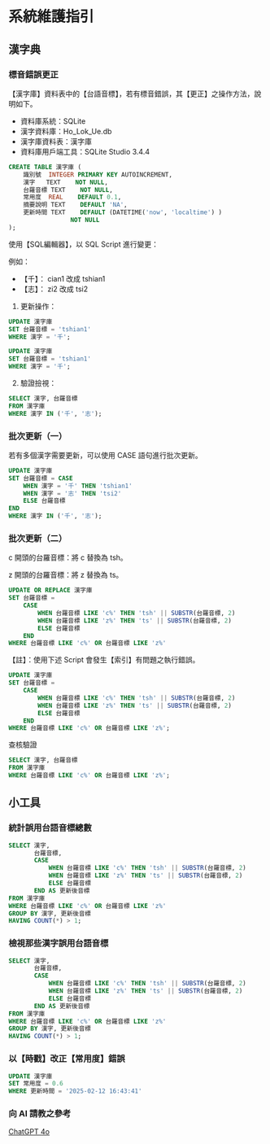 # 系統維護指引

## 漢字典

### 標音錯誤更正

【漢字庫】資料表中的【台語音標】，若有標音錯誤，其【更正】之操作方法，說明如下。

- 資料庫系統：SQLite
- 漢字資料庫：Ho_Lok_Ue.db
- 漢字庫資料表：漢字庫
- 資料庫用戶端工具：SQLite Studio 3.4.4

```sql
CREATE TABLE 漢字庫 (
    識別號  INTEGER PRIMARY KEY AUTOINCREMENT,
    漢字   TEXT    NOT NULL,
    台羅音標 TEXT    NOT NULL,
    常用度  REAL    DEFAULT 0.1,
    摘要說明 TEXT    DEFAULT 'NA',
    更新時間 TEXT    DEFAULT (DATETIME('now', 'localtime') )
                 NOT NULL
);
```

使用【SQL編輯器】，以 SQL Script 進行變更：

例如：

- 【千】： cian1 改成 tshian1
- 【志】： zi2 改成 tsi2

1. 更新操作：

```sql
UPDATE 漢字庫
SET 台羅音標 = 'tshian1'
WHERE 漢字 = '千';

UPDATE 漢字庫
SET 台羅音標 = 'tshian1'
WHERE 漢字 = '千';
```

2. 驗證撿視：

```sql
SELECT 漢字, 台羅音標
FROM 漢字庫
WHERE 漢字 IN ('千', '志');
```


### 批次更新（一）

若有多個漢字需要更新，可以使用 CASE 語句進行批次更新。

```sql
UPDATE 漢字庫
SET 台羅音標 = CASE
    WHEN 漢字 = '千' THEN 'tshian1'
    WHEN 漢字 = '志' THEN 'tsi2'
    ELSE 台羅音標
END
WHERE 漢字 IN ('千', '志');
```

### 批次更新（二）

c 開頭的台羅音標：將 c 替換為 tsh。

z 開頭的台羅音標：將 z 替換為 ts。

```sql
UPDATE OR REPLACE 漢字庫
SET 台羅音標 =
    CASE
        WHEN 台羅音標 LIKE 'c%' THEN 'tsh' || SUBSTR(台羅音標, 2)
        WHEN 台羅音標 LIKE 'z%' THEN 'ts' || SUBSTR(台羅音標, 2)
        ELSE 台羅音標
    END
WHERE 台羅音標 LIKE 'c%' OR 台羅音標 LIKE 'z%'
```

【註】：使用下述 Script 會發生【索引】有問題之執行錯誤。

```sql
UPDATE 漢字庫
SET 台羅音標 =
    CASE
        WHEN 台羅音標 LIKE 'c%' THEN 'tsh' || SUBSTR(台羅音標, 2)
        WHEN 台羅音標 LIKE 'z%' THEN 'ts' || SUBSTR(台羅音標, 2)
        ELSE 台羅音標
    END
WHERE 台羅音標 LIKE 'c%' OR 台羅音標 LIKE 'z%';
```

查核驗證

```sql
SELECT 漢字, 台羅音標
FROM 漢字庫
WHERE 台羅音標 LIKE 'c%' OR 台羅音標 LIKE 'z%';
```


## 小工具

### 統計誤用台語音標總數

```sql
SELECT 漢字,
       台羅音標,
       CASE
           WHEN 台羅音標 LIKE 'c%' THEN 'tsh' || SUBSTR(台羅音標, 2)
           WHEN 台羅音標 LIKE 'z%' THEN 'ts' || SUBSTR(台羅音標, 2)
           ELSE 台羅音標
       END AS 更新後音標
FROM 漢字庫
WHERE 台羅音標 LIKE 'c%' OR 台羅音標 LIKE 'z%'
GROUP BY 漢字, 更新後音標
HAVING COUNT(*) > 1;
```

### 檢視那些漢字誤用台語音標

```sql
SELECT 漢字,
       台羅音標,
       CASE
           WHEN 台羅音標 LIKE 'c%' THEN 'tsh' || SUBSTR(台羅音標, 2)
           WHEN 台羅音標 LIKE 'z%' THEN 'ts' || SUBSTR(台羅音標, 2)
           ELSE 台羅音標
       END AS 更新後音標
FROM 漢字庫
WHERE 台羅音標 LIKE 'c%' OR 台羅音標 LIKE 'z%'
GROUP BY 漢字, 更新後音標
HAVING COUNT(*) > 1;
```

### 以【時戳】改正【常用度】錯誤

```sql
UPDATE 漢字庫
SET 常用度 = 0.6
WHERE 更新時間 = '2025-02-12 16:43:41'
```

### 向 AI 請教之參考

[ChatGPT 4o](https://chatgpt.com/share/67ad5e29-caf4-8005-8997-67e07380d0a2)